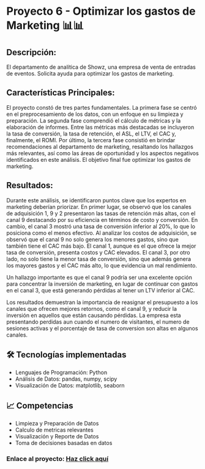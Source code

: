 # Proyecto 6 - Optimizar los gastos de Marketing 📊📊

## Descripción: 
El departamento de analítica de Showz, una empresa de venta de entradas de eventos. Solicita ayuda para optimizar los gastos de marketing.

## Características Principales:
El proyecto constó de tres partes fundamentales. La primera fase se centró en el preprocesamiento de los datos, con un enfoque en su limpieza y preparación. La segunda fase comprendió el cálculo de métricas y la elaboración de informes. Entre las métricas más destacadas se incluyeron la tasa de conversión, la tasa de retención, el ASL, el LTV, el CAC y, finalmente, el ROMI. Por último, la tercera fase consistió en brindar recomendaciones al departamento de marketing, resaltando los hallazgos más relevantes, así como las áreas de oportunidad y los aspectos negativos identificados en este análisis. El objetivo final fue optimizar los gastos de marketing.

## Resultados:
Durante este análisis, se identificaron puntos clave que los expertos en marketing deberían priorizar. En primer lugar, se observó que los canales de adquisición 1, 9 y 2 presentaron las tasas de retención más altas, con el canal 9 destacando por su eficiencia en términos de costo y conversión. En cambio, el canal 3 mostró una tasa de conversión inferior al 20%, lo que lo posiciona como el menos efectivo.
Al analizar los costos de adquisición, se observó que el canal 9 no solo genera los menores gastos, sino que también tiene el CAC más bajo. El canal 1, aunque es el que ofrece la mejor tasa de conversión, presenta costos y CAC elevados. El canal 3, por otro lado, no solo tiene la menor tasa de conversión, sino que además genera los mayores gastos y el CAC más alto, lo que evidencia un mal rendimiento.

Un hallazgo importante es que el canal 9 podría ser una excelente opción para concentrar la inversión de marketing, en lugar de continuar con gastos en el canal 3, que está generando pérdidas al tener un LTV inferior al CAC.

Los resultados demuestran la importancia de reasignar el presupuesto a los canales que ofrecen mejores retornos, como el canal 9, y reducir la inversión en aquellos que están causando pérdidas. La empresa esta presentando perdidas aun cuando el numero de visitantes, el numero de sesiones activas y el porcentaje de tasa de conversion son altas en algunos canales.

## 🛠️ Tecnologías implementadas
* Lenguajes de Programación: Python
* Análisis de Datos: pandas, numpy, scipy
* Visualización de Datos: matplotlib, seaborn

## 📈 Competencias
* Limpieza y Preparación de Datos
* Calculo de metricas relevantes 
* Visualización y Reporte de Datos
* Toma de decisiones basadas en datos

### Enlace al proyecto: [Haz click aquí](https://github.com/Hectorcidps/Portfolio_DA/blob/master/Proyecto%206%20-%20Optimizar%20los%20gastos%20de%20Marketing/Optimizar%20gastos%20de%20marketing.ipynb)
